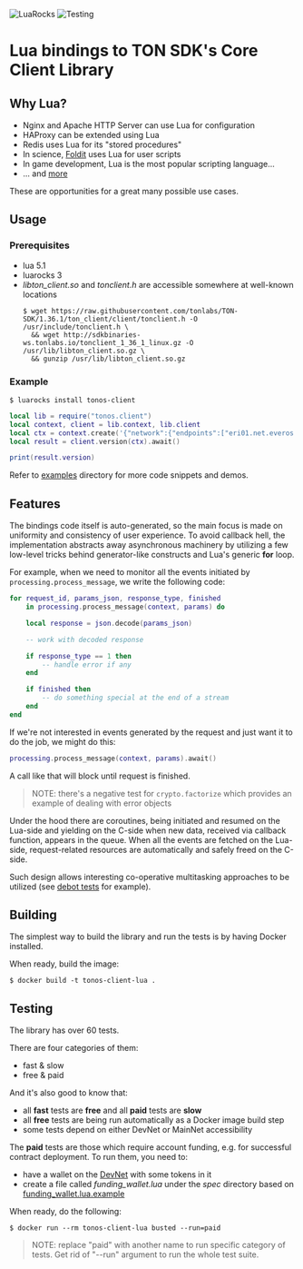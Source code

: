 ![LuaRocks](https://img.shields.io/luarocks/v/serge-medvedev/tonos-client)
![Testing](https://github.com/serge-medvedev/tonos-client-lua/workflows/tests/badge.svg)

# Lua bindings to TON SDK's Core Client Library

## Why Lua?
- Nginx and Apache HTTP Server can use Lua for configuration
- HAProxy can be extended using Lua
- Redis uses Lua for its "stored procedures"
- In science,  [Foldit](https://fold.it) uses Lua for user scripts
- In game development, Lua is the most popular scripting language...
- ... and [more](https://en.wikipedia.org/wiki/List_of_applications_using_Lua)

These are opportunities for a great many possible use cases.

## Usage
### Prerequisites
- lua 5.1
- luarocks 3
- _libton_client.so_ and _tonclient.h_ are accessible somewhere at well-known locations
  ```console
  $ wget https://raw.githubusercontent.com/tonlabs/TON-SDK/1.36.1/ton_client/client/tonclient.h -O /usr/include/tonclient.h \
    && wget http://sdkbinaries-ws.tonlabs.io/tonclient_1_36_1_linux.gz -O /usr/lib/libton_client.so.gz \
    && gunzip /usr/lib/libton_client.so.gz
  ```

### Example
```console
$ luarocks install tonos-client
```
```lua
local lib = require("tonos.client")
local context, client = lib.context, lib.client
local ctx = context.create('{"network":{"endpoints":["eri01.net.everos.dev"]}}')
local result = client.version(ctx).await()

print(result.version)
```

Refer to [examples](examples/) directory for more code snippets and demos.

## Features

The bindings code itself is auto-generated, so the main focus is made on uniformity and consistency of user experience.
To avoid callback hell, the implementation abstracts away asynchronous machinery by utilizing a few low-level tricks behind generator-like constructs and Lua's generic __for__ loop.

For example, when we need to monitor all the events initiated by `processing.process_message`, we write the following code:

```lua
for request_id, params_json, response_type, finished
    in processing.process_message(context, params) do

    local response = json.decode(params_json)

    -- work with decoded response

    if response_type == 1 then
        -- handle error if any
    end

    if finished then
        -- do something special at the end of a stream
    end
end
```

If we're not interested in events generated by the request and just want it to do the job, we might do this:

```lua
processing.process_message(context, params).await()
```
A call like that will block until request is finished.
> NOTE: there's a negative test for `crypto.factorize` which provides an example of dealing with error objects

Under the hood there are coroutines, being initiated and resumed on the Lua-side and yielding on the C-side when new data, received via callback function, appears in the queue. When all the events are fetched on the Lua-side, request-related resources are automatically and safely freed on the C-side.

Such design allows interesting co-operative multitasking approaches to be utilized (see [debot tests](spec/debot_spec.lua) for example).

## Building

The simplest way to build the library and run the tests is by having Docker installed.

When ready, build the image:
```console
$ docker build -t tonos-client-lua .
```

## Testing

The library has over 60 tests.

There are four categories of them:
- fast & slow
- free & paid

And it's also good to know that:
- all __fast__ tests are __free__ and all __paid__ tests are __slow__
- all __free__ tests are being run automatically as a Docker image build step
- some tests depend on either DevNet or MainNet accessibility

The __paid__ tests are those which require account funding, e.g. for successful contract deployment. To run them, you need to:
- have a wallet on the [DevNet](https://net.ton.dev) with some tokens in it
- create a file called _funding_wallet.lua_ under the _spec_ directory based on [funding_wallet.lua.example](spec/funding_wallet.lua.example)

When ready, do the following:
```console
$ docker run --rm tonos-client-lua busted --run=paid
```
> NOTE: replace "paid" with another name to run specific category of tests. Get rid of "--run" argument to run the whole test suite.
